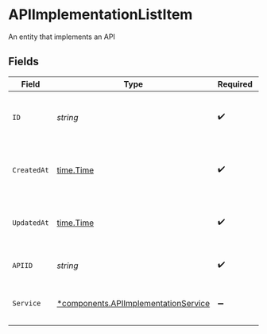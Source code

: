 # APIImplementationListItem

An entity that implements an API


## Fields

| Field                                                                                       | Type                                                                                        | Required                                                                                    | Description                                                                                 | Example                                                                                     |
| ------------------------------------------------------------------------------------------- | ------------------------------------------------------------------------------------------- | ------------------------------------------------------------------------------------------- | ------------------------------------------------------------------------------------------- | ------------------------------------------------------------------------------------------- |
| `ID`                                                                                        | *string*                                                                                    | :heavy_check_mark:                                                                          | Contains a unique identifier used for this resource.                                        | 5f9fd312-a987-4628-b4c5-bb4f4fddd5f7                                                        |
| `CreatedAt`                                                                                 | [time.Time](https://pkg.go.dev/time#Time)                                                   | :heavy_check_mark:                                                                          | An ISO-8601 timestamp representation of entity creation date.                               | 2022-11-04T20:10:06.927Z                                                                    |
| `UpdatedAt`                                                                                 | [time.Time](https://pkg.go.dev/time#Time)                                                   | :heavy_check_mark:                                                                          | An ISO-8601 timestamp representation of entity update date.                                 | 2022-11-04T20:10:06.927Z                                                                    |
| `APIID`                                                                                     | *string*                                                                                    | :heavy_check_mark:                                                                          | The API identifier.                                                                         | 9f5061ce-78f6-4452-9108-ad7c02821fd5                                                        |
| `Service`                                                                                   | [*components.APIImplementationService](../../models/components/apiimplementationservice.md) | :heavy_minus_sign:                                                                          | A Gateway service that implements an API                                                    |                                                                                             |